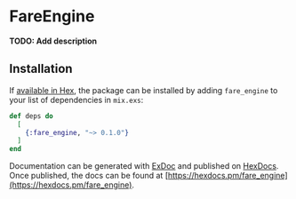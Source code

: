# FareEngine

**TODO: Add description**

## Installation

If [available in Hex](https://hex.pm/docs/publish), the package can be installed
by adding `fare_engine` to your list of dependencies in `mix.exs`:

```elixir
def deps do
  [
    {:fare_engine, "~> 0.1.0"}
  ]
end
```

Documentation can be generated with [ExDoc](https://github.com/elixir-lang/ex_doc)
and published on [HexDocs](https://hexdocs.pm). Once published, the docs can
be found at [https://hexdocs.pm/fare_engine](https://hexdocs.pm/fare_engine).
